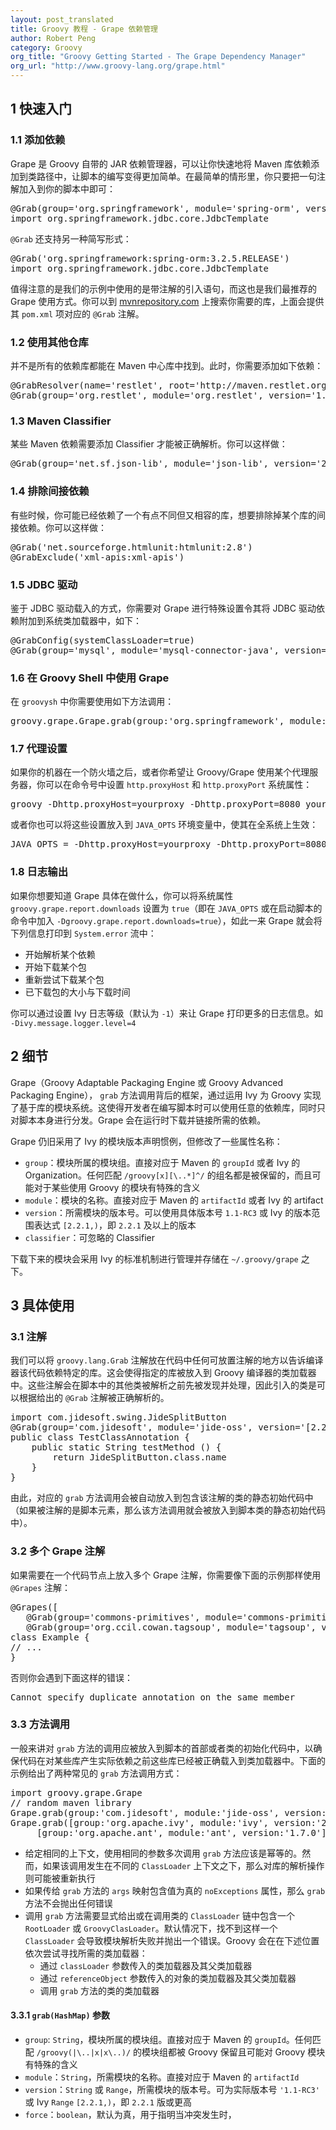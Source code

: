 ```yaml
---
layout: post_translated
title: Groovy 教程 - Grape 依赖管理
author: Robert Peng
category: Groovy
org_title: "Groovy Getting Started - The Grape Dependency Manager"
org_url: "http://www.groovy-lang.org/grape.html"
---
```

<script type="text/javascript" src="/js/syntaxhighlighters/shBrushGroovy.js"></script>
<script type="text/javascript" src="/js/syntaxhighlighters/shBrushJava.js"></script>

## 1 快速入门

### 1.1 添加依赖

<!--
	Grape is a JAR dependency manager embedded into Groovy. Grape lets you quickly add maven repository dependencies to your classpath, making scripting even easier. The simplest use is as simple as adding an annotation to your script:
-->
Grape 是 Groovy 自带的 JAR 依赖管理器，可以让你快速地将 Maven 库依赖添加到类路径中，让脚本的编写变得更加简单。在最简单的情形里，你只要把一句注解加入到你的脚本中即可：

<pre class="brush: groovy">
@Grab(group='org.springframework', module='spring-orm', version='3.2.5.RELEASE')
import org.springframework.jdbc.core.JdbcTemplate
</pre>

`@Grab` 还支持另一种简写形式：

<pre class="brush: groovy">
@Grab('org.springframework:spring-orm:3.2.5.RELEASE')
import org.springframework.jdbc.core.JdbcTemplate
</pre>

<!--
	Note that we are using an annotated import here, which is the recommended way. You can also search for dependencies on mvnrepository.com and it will provide you the @Grab annotation form of the pom.xml entry.
-->
值得注意的是我们的示例中使用的是带注解的引入语句，而这也是我们最推荐的 Grape 使用方式。你可以到 [mvnrepository.com](http://mvnrepository.com/) 上搜索你需要的库，上面会提供其 `pom.xml` 项对应的 `@Grab` 注解。

### 1.2 使用其他仓库

<!--
	Not all dependencies are in maven central. You can add new ones like this:
-->
并不是所有的依赖库都能在 Maven 中心库中找到。此时，你需要添加如下依赖：

<pre class="brush: groovy">
@GrabResolver(name='restlet', root='http://maven.restlet.org/')
@Grab(group='org.restlet', module='org.restlet', version='1.1.6')
</pre>

### 1.3 Maven Classifier

<!--
	Some maven dependencies need classifiers in order to be able to resolve. You can fix that like this:
-->
某些 Maven 依赖需要添加 Classifier 才能被正确解析。你可以这样做：

<pre class="brush: groovy">
@Grab(group='net.sf.json-lib', module='json-lib', version='2.2.3', classifier='jdk15')
</pre>

### 1.4 排除间接依赖

<!--
	Sometimes you will want to exclude transitive dependencies as you might be already using a slightly different but compatible version of some artifact. You can do this as follows:
-->
有些时候，你可能已经依赖了一个有点不同但又相容的库，想要排除掉某个库的间接依赖。你可以这样做：

<pre class="brush: groovy">
@Grab('net.sourceforge.htmlunit:htmlunit:2.8')
@GrabExclude('xml-apis:xml-apis')
</pre>

### 1.5 JDBC 驱动

<!--
	Because of the way JDBC drivers are loaded, you’ll need to configure Grape to attach JDBC driver dependencies to the system class loader. I.e:
-->
鉴于 JDBC 驱动载入的方式，你需要对 Grape 进行特殊设置令其将 JDBC 驱动依赖附加到系统类加载器中，如下：

<pre class="brush: groovy">
@GrabConfig(systemClassLoader=true)
@Grab(group='mysql', module='mysql-connector-java', version='5.1.6')
</pre>

### 1.6 在 Groovy Shell 中使用 Grape

在 `groovysh` 中你需要使用如下方法调用：

<pre class="brush: groovy">
groovy.grape.Grape.grab(group:'org.springframework', module:'spring', version:'2.5.6')
</pre>

### 1.7 代理设置

<!--
	If you are behind a firewall and/or need to use Groovy/Grape through a proxy server, you can specify those settings on the command like via the http.proxyHost and http.proxyPort system properties:
-->
如果你的机器在一个防火墙之后，或者你希望让 Groovy/Grape 使用某个代理服务器，你可以在命令号中设置 `http.proxyHost` 和 `http.proxyPort` 系统属性：

<pre>
groovy -Dhttp.proxyHost=yourproxy -Dhttp.proxyPort=8080 yourscript.groovy
</pre>

<!--
	Or you can make this system wide by adding these properties to your JAVA_OPTS environment variable:
-->
或者你也可以将这些设置放入到 `JAVA_OPTS` 环境变量中，使其在全系统上生效：

<pre>
JAVA_OPTS = -Dhttp.proxyHost=yourproxy -Dhttp.proxyPort=8080
</pre>

### 1.8 日志输出

<!--
	If you want to see what Grape is doing set the system property groovy.grape.report.downloads to true (e.g. add -Dgroovy.grape.report.downloads=true to invocation or JAVA_OPTS) and Grape will print the following infos to System.error:
-->
如果你想要知道 Grape 具体在做什么，你可以将系统属性 `groovy.grape.report.downloads` 设置为 `true`（即在 `JAVA_OPTS` 或在启动脚本的命令中加入 `-Dgroovy.grape.report.downloads=true`），如此一来 Grape 就会将下列信息打印到 `System.error` 流中：

- 开始解析某个依赖
- 开始下载某个包
- 重新尝试下载某个包
- 已下载包的大小与下载时间

<!--
	To log with even more verbosity, increase the Ivy log level (defaults to -1). For example -Divy.message.logger.level=4.
-->
你可以通过设置 Ivy 日志等级（默认为 `-1`）来让 Grape 打印更多的日志信息。如 `-Divy.message.logger.level=4`

## 2 细节

<!--
	Grape (The Groovy Adaptable Packaging Engine or Groovy Advanced Packaging Engine) is the infrastructure enabling the grab() calls in Groovy, a set of classes leveraging Ivy to allow for a repository driven module system for Groovy. This allows a developer to write a script with an essentially arbitrary library requirement, and ship just the script. Grape will, at runtime, download as needed and link the named libraries and all dependencies forming a transitive closure when the script is run from existing repositories such as JCenter, Ibiblio and java.net.
-->
Grape（Groovy Adaptable Packaging Engine 或 Groovy Advanced Packaging Engine）， `grab` 方法调用背后的框架，通过运用 Ivy 为 Groovy 实现了基于库的模块系统。这使得开发者在编写脚本时可以使用任意的依赖库，同时只对脚本本身进行分发。Grape 会在运行时下载并链接所需的依赖。

<!--
	Grape follows the Ivy conventions for module version identification, with naming change.
-->
Grape 仍旧采用了 Ivy 的模块版本声明惯例，但修改了一些属性名称：

- `group`：模块所属的模块组。直接对应于 Maven 的 `groupId` 或者 Ivy 的 Organization。任何匹配 `/groovy[x][\..*]^/` 的组名都是被保留的，而且可能对于某些使用 Groovy 的模块有特殊的含义
- `module`：模块的名称。直接对应于 Maven 的 `artifactId` 或者 Ivy 的 artifact
- `version`：所需模块的版本号。可以使用具体版本号 `1.1-RC3` 或 Ivy 的版本范围表达式 `[2.2.1,)`，即 `2.2.1` 及以上的版本
- `classifier`：可忽略的 Classifier

<!--
	The downloaded modules will be stored according to Ivy’s standard mechanism with a cache root of ~/.groovy/grape
-->
下载下来的模块会采用 Ivy 的标准机制进行管理并存储在 `~/.groovy/grape` 之下。

## 3 具体使用

### 3.1 注解

<!--
	One or more groovy.lang.Grab annotations can be added at any place that annotations are accepted to tell the compiler that this code relies on the specific library. This will have the effect of adding the library to the classloader of the groovy compiler. This annotation is detected and evaluated before any other resolution of classes in the script, so imported classes can be properly resolved by a @Grab annotation.
-->
我们可以将 `groovy.lang.Grab` 注解放在代码中任何可放置注解的地方以告诉编译器该代码依赖特定的库。这会使得指定的库被放入到 Groovy 编译器的类加载器中。这些注解会在脚本中的其他类被解析之前先被发现并处理，因此引入的类是可以根据给出的 `@Grab` 注解被正确解析的。

<pre class="brush: groovy">
import com.jidesoft.swing.JideSplitButton
@Grab(group='com.jidesoft', module='jide-oss', version='[2.2.1,2.3.0]')
public class TestClassAnnotation {
    public static String testMethod () {
        return JideSplitButton.class.name
    }
}
</pre>

<!--
	An appropriate grab(…​) call will be added to the static initializer of the class of the containing class (or script class in the case of an annotated script element).
-->
由此，对应的 `grab` 方法调用会被自动放入到包含该注解的类的静态初始代码中（如果被注解的是脚本元素，那么该方法调用就会被放入到脚本类的静态初始代码中）。

### 3.2 多个 Grape 注解

<!--
	In order to use a Grape annotation multiple times on the same node you must use the @Grapes annotation, e.g.:
-->
如果需要在一个代码节点上放入多个 Grape 注解，你需要像下面的示例那样使用 `@Grapes` 注解：

<pre class="brush: groovy">
@Grapes([
   @Grab(group='commons-primitives', module='commons-primitives', version='1.0'),
   @Grab(group='org.ccil.cowan.tagsoup', module='tagsoup', version='0.9.7')])
class Example {
// ...
}
</pre>

<!--
	Otherwise you’ll encounter the following error:
-->
否则你会遇到下面这样的错误：

<pre>
Cannot specify duplicate annotation on the same member
</pre>

### 3.3 方法调用

<!--
	Typically a call to grab will occur early in the script or in class initialization. This is to insure that the libraries are made available to the ClassLoader before the groovy code relies on the code. A couple of typical calls may appear as follows:
-->
一般来讲对 `grab` 方法的调用应被放入到脚本的首部或者类的初始化代码中，以确保代码在对某些库产生实际依赖之前这些库已经被正确载入到类加载器中。下面的示例给出了两种常见的 `grab` 方法调用方式：

<pre class="brush: groovy">
import groovy.grape.Grape
// random maven library
Grape.grab(group:'com.jidesoft', module:'jide-oss', version:'[2.2.0,)')
Grape.grab([group:'org.apache.ivy', module:'ivy', version:'2.0.0-beta1', conf:['default', 'optional']],
     [group:'org.apache.ant', module:'ant', version:'1.7.0'])
</pre>

<!--
	- Multiple calls to grab in the same context with the same parameters should be idempotent. However, if the same code is called with a different ClassLoader context then resolution may be re-run.
	- If the args map passed into the grab call has an attribute noExceptions that evaluates true no exceptions will be thrown.
	- grab requires that a RootLoader or GroovyClassLoader be specified or be in the ClassLoader chain of the calling class. By default failure to have such a ClassLoader available will result in module resolution and an exception being thrown
	  - The ClassLoader passed in via the classLoader: argument and it’s parent classloaders.
	  - The ClassLoader of the object passed in as the referenceObject: argument, and it’s parent classloaders.
	  - The ClassLoader of the class issuing the call to grab
-->

- 给定相同的上下文，使用相同的参数多次调用 `grab` 方法应该是幂等的。然而，如果该调用发生在不同的 `ClassLoader` 上下文之下，那么对库的解析操作则可能被重新执行
- 如果传给 `grab` 方法的 `args` 映射包含值为真的 `noExceptions` 属性，那么 `grab` 方法不会抛出任何错误
- 调用 `grab` 方法需要显式给出或在调用类的 `ClassLoader` 链中包含一个 `RootLoader` 或 `GroovyClasLoader`。默认情况下，找不到这样一个 `ClassLoader` 会导致模块解析失败并抛出一个错误。Groovy 会在在下述位置依次尝试寻找所需的类加载器：
  - 通过 `classLoader` 参数传入的类加载器及其父类加载器
  - 通过 `referenceObject` 参数传入的对象的类加载器及其父类加载器
  - 调用 `grab` 方法的类的类加载器
  
#### 3.3.1 `grab(HashMap)` 参数

<!--
	- group: - <String> - Which module group the module comes from. Translates directly to a Maven groupId. Any group matching /groovy(|\..|x|x\..)/ is reserved and may have special meaning to the groovy endorsed modules.
	- module: - <String> - The name of the module to load. Translated directly to a Maven artifactId.
	- version: - <String> and possibly <Range> - The version of the module to use. Either a literal version `1.1-RC3' or an Ivy Range `[2.2.1,)' meaning 2.2.1 or any greater version).
	- classifier: - <String> - The Maven classifier to resolve by.
	- conf: - <String>, default default' - The configuration or scope of the module to download. The default conf is `default: which maps to the maven runtime and master scopes.
	- force:- <boolean>, defaults true - Used to indicate that this revision must be used in case of conflicts, independently of
	- conflicts manager
	- changing: - <boolean>, default false - Whether the artifact can change without it’s version designation changing.
	- transitive: - <boolean>, default true - Whether to resolve other dependencies this module has or not.
-->

- `group`: `String`，模块所属的模块组。直接对应于 Maven 的 `groupId`。任何匹配 `/groovy(|\..|x|x\..)/` 的模块组都被 Groovy 保留且可能对 Groovy 模块有特殊的含义
- `module`：`String`，所需模块的名称。直接对应于 Maven 的 `artifactId`
- `version`：`String` 或 `Range`，所需模块的版本号。可为实际版本号 `'1.1-RC3'` 或 Ivy `Range` `[2.2.1,)`，即 `2.2.1` 版或更高
- `force`：`boolean`，默认为真，用于指明当冲突发生时，
















